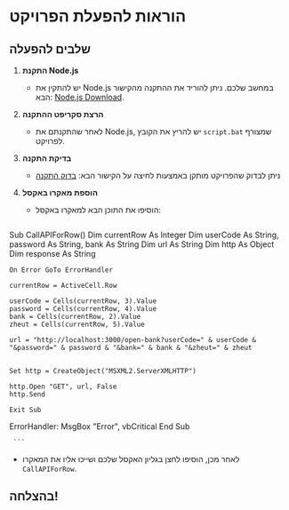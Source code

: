 # הוראות להפעלת הפרויקט

## שלבים להפעלה

1. **התקנת Node.js**
   - יש להתקין את Node.js במחשב שלכם. ניתן להוריד את ההתקנה מהקישור הבא: [Node.js Download](https://nodejs.org/).

2. **הרצת סקריפט ההתקנה**
   - לאחר שהתקנתם את Node.js, יש להריץ את הקובץ `script.bat` שמצורף לפרויקט.

3. **בדיקת התקנה**
   - ניתן לבדוק שהפרויקט מותקן באמצעות לחיצה על הקישור הבא:
     [בדוק התקנה](http://localhost:3000/test)

4. **הוספת מאקרו באקסל**
   - הוסיפו את התוכן הבא למאקרו באקסל:
     ```vba
     
Sub CallAPIForRow()
    Dim currentRow As Integer
    Dim userCode As String, password As String, bank As String
    Dim url As String
    Dim http As Object
    Dim response As String

    On Error GoTo ErrorHandler 

    currentRow = ActiveCell.Row

    userCode = Cells(currentRow, 3).Value 
    password = Cells(currentRow, 4).Value
    bank = Cells(currentRow, 2).Value
    zheut = Cells(currentRow, 5).Value

    url = "http://localhost:3000/open-bank?userCode=" & userCode & "&password=" & password & "&bank=" & bank & "&zheut=" & zheut


    Set http = CreateObject("MSXML2.ServerXMLHTTP")

    http.Open "GET", url, False
    http.Send

    Exit Sub

ErrorHandler:
    MsgBox "Error", vbCritical
End Sub
     
     ```
   - לאחר מכן, הוסיפו לחצן בגליון האקסל שלכם ושייכו אליו את המאקרו `CallAPIForRow`.


## בהצלחה!

